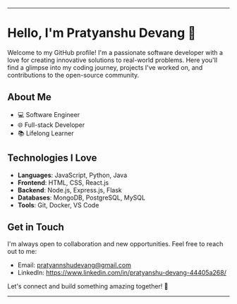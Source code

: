 

---

# Hello, I'm Pratyanshu Devang 👋

Welcome to my GitHub profile! I'm a passionate software developer with a love for creating innovative solutions to real-world problems. Here you'll find a glimpse into my coding journey, projects I've worked on, and contributions to the open-source community.

## About Me

- 💻 Software Engineer
- 🌐 Full-stack Developer
- 📚 Lifelong Learner

## Technologies I Love

- **Languages**: JavaScript, Python, Java
- **Frontend**: HTML, CSS, React.js
- **Backend**: Node.js, Express.js, Flask
- **Databases**: MongoDB, PostgreSQL, MySQL
- **Tools**: Git, Docker, VS Code

## Get in Touch

I'm always open to collaboration and new opportunities. Feel free to reach out to me:

- Email: pratyannshudevang@gmail.com
- LinkedIn: https://www.linkedin.com/in/pratyanshu-devang-44405a268/

Let's connect and build something amazing together! 🚀

---




<!---
BlackStormHere/BlackStormHere is a ✨ special ✨ repository because its `README.md` (this file) appears on your GitHub profile.
You can click the Preview link to take a look at your changes.
--->
